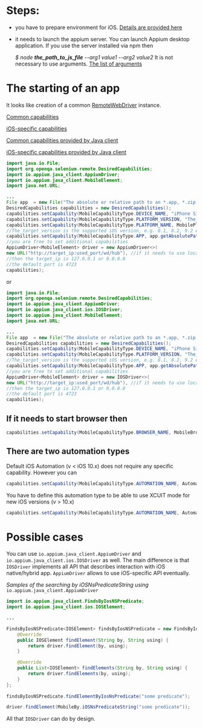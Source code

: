 # Steps: 

- you have to prepare environment for iOS. [Details are provided here](https://appium.io/docs/en/drivers/ios-xcuitest/#basic-setup)

- it needs to launch the appium server. You can launch Appium desktop application. If you use the server installed via npm then 

  _$ node **the_path_to_js_file** --arg1 value1 --arg2 value2_ 
It is not necessary to use arguments. [The list of arguments](https://appium.io/docs/en/writing-running-appium/server-args/)

# The starting of an app

It looks like creation of a common [RemoteWebDriver](https://seleniumhq.github.io/selenium/docs/api/java/org/openqa/selenium/remote/RemoteWebDriver.html) instance. 

[Common capabilities](https://appium.io/docs/en/writing-running-appium/caps/#general-capabilities)

[iOS-specific capabilities](https://appium.io/docs/en/writing-running-appium/caps/#ios-only)

[Common capabilities provided by Java client](https://javadoc.io/page/io.appium/java-client/latest/io/appium/java_client/remote/MobileCapabilityType.html)

[iOS-specific capabilities provided by Java client](https://javadoc.io/page/io.appium/java-client/latest/io/appium/java_client/remote/IOSMobileCapabilityType.html)


```java
import java.io.File;
import org.openqa.selenium.remote.DesiredCapabilities;
import io.appium.java_client.AppiumDriver;
import io.appium.java_client.MobileElement;
import java.net.URL;

...
File app  = new File("The absolute or relative path to an *.app, *.zip or ipa file");
DesiredCapabilities capabilities = new DesiredCapabilities();
capabilities.setCapability(MobileCapabilityType.DEVICE_NAME, "iPhone Simulator");
capabilities.setCapability(MobileCapabilityType.PLATFORM_VERSION, "The_target_version");
capabilities.setCapability(MobileCapabilityType.PLATFORM_NAME, MobilePlatform.IOS);
//The_target_version is the supported iOS version, e.g. 8.1, 8.2, 9.2 etc
capabilities.setCapability(MobileCapabilityType.APP, app.getAbsolutePath());
//you are free to set additional capabilities 
AppiumDriver<MobileElement> driver = new AppiumDriver<>(
new URL("http://target_ip:used_port/wd/hub"), //if it needs to use locally started server
//then the target_ip is 127.0.0.1 or 0.0.0.0
//the default port is 4723
capabilities);
```

or

```java
import java.io.File;
import org.openqa.selenium.remote.DesiredCapabilities;
import io.appium.java_client.AppiumDriver;
import io.appium.java_client.ios.IOSDriver;
import io.appium.java_client.MobileElement;
import java.net.URL;

...
File app  = new File("The absolute or relative path to an *.app, *.zip or ipa file");
DesiredCapabilities capabilities = new DesiredCapabilities();
capabilities.setCapability(MobileCapabilityType.DEVICE_NAME, "iPhone Simulator");
capabilities.setCapability(MobileCapabilityType.PLATFORM_VERSION, "The_target_version");
//The_target_version is the supported iOS version, e.g. 8.1, 8.2, 9.2 etc
capabilities.setCapability(MobileCapabilityType.APP, app.getAbsolutePath());
//you are free to set additional capabilities 
AppiumDriver<MobileElement> driver = new IOSDriver<>(
new URL("http://target_ip:used_port/wd/hub"), //if it needs to use locally started server
//then the target_ip is 127.0.0.1 or 0.0.0.0
//the default port is 4723
capabilities);
```

## If it needs to start browser then 

```java
capabilities.setCapability(MobileCapabilityType.BROWSER_NAME, MobileBrowserType.SAFARI);
```

## There are two automation types

Default iOS Automation (v < iOS 10.x) does not require any specific capability. However you can 
```java
capabilities.setCapability(MobileCapabilityType.AUTOMATION_NAME, AutomationName.APPIUM);
```

You have to define this automation type to be able to use XCUIT mode for new iOS versions (v > 10.x)
```java
capabilities.setCapability(MobileCapabilityType.AUTOMATION_NAME, AutomationName.IOS_XCUI_TEST);
```

# Possible cases

You can use ```io.appium.java_client.AppiumDriver``` and ```io.appium.java_client.ios.IOSDriver``` as well. The main difference 
is that ```IOSDriver``` implements all API that describes interaction with iOS native/hybrid app.   ```AppiumDriver``` allows to
use iOS-specific API eventually.
 
_Samples of the searching by iOSNsPredicateString using_ ```io.appium.java_client.AppiumDriver``` 

```java
import io.appium.java_client.FindsByIosNSPredicate;
import io.appium.java_client.ios.IOSElement;

...

FindsByIosNSPredicate<IOSElement> findsByIosNSPredicate = new FindsByIosNSPredicate<IOSElement>() {
    @Override
    public IOSElement findElement(String by, String using) {
        return driver.findElement(by, using);
    }

    @Override
    public List<IOSElement> findElements(String by, String using) {
        return driver.findElements(by, using);
    }
};
        
findsByIosNSPredicate.findElementByIosNsPredicate("some predicate");
```

```java
driver.findElement(MobileBy.iOSNsPredicateString("some predicate"));
```

All that ```IOSDriver``` can do by design.
